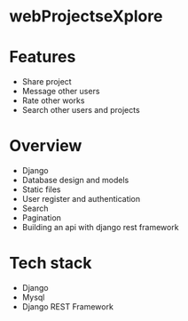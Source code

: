 # webProjectseXplore

# Features
* Share project
* Message other users
* Rate other works
* Search other users and projects


# Overview
* Django
* Database design and models
* Static files
* User register and authentication
* Search
* Pagination
* Building an api with django rest framework



# Tech stack
* Django
* Mysql
* Django REST Framework
